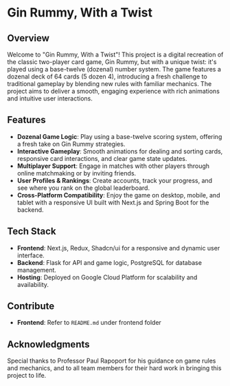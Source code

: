 # Gin Rummy, With a Twist

## Overview
Welcome to "Gin Rummy, With a Twist"! This project is a digital recreation of the classic two-player card game, Gin Rummy, but with a unique twist: it's played using a base-twelve (dozenal) number system. The game features a dozenal deck of 64 cards (5 dozen 4), introducing a fresh challenge to traditional gameplay by blending new rules with familiar mechanics. The project aims to deliver a smooth, engaging experience with rich animations and intuitive user interactions.

## Features
- **Dozenal Game Logic**: Play using a base-twelve scoring system, offering a fresh take on Gin Rummy strategies.
- **Interactive Gameplay**: Smooth animations for dealing and sorting cards, responsive card interactions, and clear game state updates.
- **Multiplayer Support**: Engage in matches with other players through online matchmaking or by inviting friends.
- **User Profiles & Rankings**: Create accounts, track your progress, and see where you rank on the global leaderboard.
- **Cross-Platform Compatibility**: Enjoy the game on desktop, mobile, and tablet with a responsive UI built with Next.js and Spring Boot for the backend.

## Tech Stack
- **Frontend**: Next.js, Redux, Shadcn/ui for a responsive and dynamic user interface.
- **Backend**: Flask for API and game logic, PostgreSQL for database management.
- **Hosting**: Deployed on Google Cloud Platform for scalability and availability.

## Contribute
- **Frontend**: Refer to `README.md` under frontend folder

## Acknowledgments
Special thanks to Professor Paul Rapoport for his guidance on game rules and mechanics, and to all team members for their hard work in bringing this project to life.
